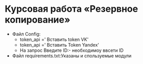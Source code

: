 # Курсовая работа «Резервное копирование»
- Файл Config:
    - token_api =' Вставить token VK'
    - token_api =' Вставить Token Yandex'
    - На запрос Введите ID:- необходимоу ввсети ID
- Файл requiremеnts.txt:Указаны и спользуемые модули